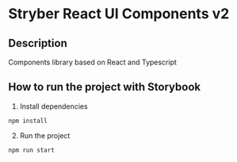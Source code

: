# Stryber React UI Components v2 #

## Description ##

Components library based on React and Typescript

## How to run the project with Storybook ##

1) Install dependencies

```shell script
npm install
```

2) Run the project

```shell script
npm run start
```
